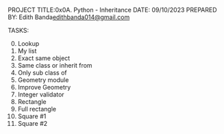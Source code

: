 PROJECT TITLE:0x0A. Python - Inheritance
DATE: 09/10/2023
PREPARED BY: Edith Banda<edithbanda014@gmail.com>


TASKS:

0. Lookup
1. My list
2. Exact same object
3. Same class or inherit from
4. Only sub class of
5. Geometry module
6. Improve Geometry
7. Integer validator
8. Rectangle
9. Full rectangle
10. Square #1
11. Square #2
